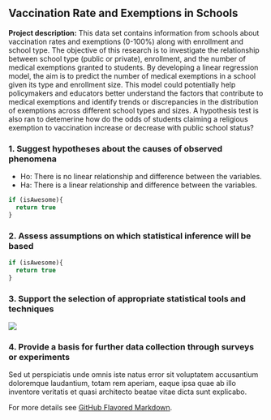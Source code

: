 ## Vaccination Rate and Exemptions in Schools

**Project description:** This data set contains information from schools about vaccination rates and exemptions (0-100%) along with enrollment and school type. The objective of this research is to investigate the relationship between school type (public or private), enrollment, and the number of medical exemptions granted to students. By developing a linear regression model, the aim is to predict the number of medical exemptions in a school given its type and enrollment size. This model could potentially help policymakers and educators better understand the factors that contribute to medical exemptions and identify trends or discrepancies in the distribution of exemptions across different school types and sizes. A hypothesis test is also ran to detemerine how do the odds of students claiming a religious exemption to vaccination increase or decrease with public school status?

### 1. Suggest hypotheses about the causes of observed phenomena

* Ho: There is no linear relationship and difference between the variables.
* Ha: There is a linear relationship and difference between the variables.

```javascript
if (isAwesome){
  return true
}
```

### 2. Assess assumptions on which statistical inference will be based

```javascript
if (isAwesome){
  return true
}
```

### 3. Support the selection of appropriate statistical tools and techniques

<img src="images/dummy_thumbnail.jpg?raw=true"/>

### 4. Provide a basis for further data collection through surveys or experiments

Sed ut perspiciatis unde omnis iste natus error sit voluptatem accusantium doloremque laudantium, totam rem aperiam, eaque ipsa quae ab illo inventore veritatis et quasi architecto beatae vitae dicta sunt explicabo. 

For more details see [GitHub Flavored Markdown](https://guides.github.com/features/mastering-markdown/).
